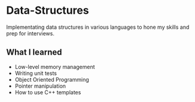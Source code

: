 # Data-Structures

Implementating data structures in various languages to hone my skills and prep for interviews. 

## What I learned
- Low-level memory management
- Writing unit tests
- Object Oriented Programming
- Pointer manipulation
- How to use C++ templates

